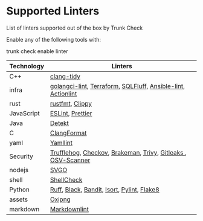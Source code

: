 
# Supported Linters

List of linters supported out of the box by Trunk Check

Enable any of the following tools with:

trunk check enable linter

| Technology | Linters |
|------------|---------|
| C++ | [clang-tidy](./clang-tidy.md)|
| infra | [golangci-lint](./golangci-lint.md), [Terraform](./terraform.md), [SQLFluff](./sqlfluff.md), [Ansible-lint](./ansible-lint.md), [Actionlint](./actionlint.md)|
| rust | [rustfmt](./rustfmt.md), [Clippy](./clippy.md)|
| JavaScript | [ESLint](./eslint.md), [Prettier](./prettier.md)|
| Java | [Detekt](./detekt.md)|
| C | [ClangFormat](./clang-format.md)|
| yaml | [Yamllint](./yamllint.md)|
| Security | [Trufflehog](./trufflehog.md), [Checkov](./checkov.md), [Brakeman](./brakeman.md), [Trivy](./trivy.md), [Gitleaks ](./gitleaks.md), [OSV-Scanner](./osv-scanner.md)|
| nodejs | [SVGO](./svgo.md)|
| shell | [ShellCheck](./shellcheck.md)|
| Python | [Ruff](./ruff.md), [Black](./black.md), [Bandit](./bandit.md), [Isort](./isort.md), [Pylint](./pylint.md), [Flake8](./flake8.md)|
| assets | [Oxipng](./oxipng.md)|
| markdown | [Markdownlint](./markdownlint.md)|
